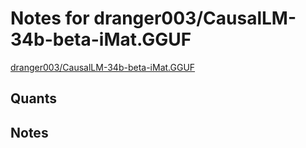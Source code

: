 # Notes for dranger003/CausalLM-34b-beta-iMat.GGUF
[dranger003/CausalLM-34b-beta-iMat.GGUF](https://huggingface.co/dranger003/CausalLM-34b-beta-iMat.GGUF)

## Quants
<quants go here>

## Notes
<notes here>
